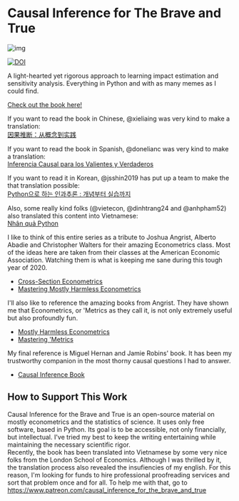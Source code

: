 # Causal Inference for The Brave and True

![img](./causal-inference-for-the-brave-and-true/data/img/brave-and-true.png)

[![DOI](https://zenodo.org/badge/255903310.svg)](https://zenodo.org/badge/latestdoi/255903310)

A light-hearted yet rigorous approach to learning impact estimation and sensitivity analysis. Everything in Python and with as many memes as I could find.

[Check out the book here!](https://matheusfacure.github.io/python-causality-handbook/landing-page.html)

If you want to read the book in Chinese, @xieliaing was very kind to make a translation:  
[因果推断：从概念到实践](https://github.com/xieliaing/CausalInferenceIntro)

If you want to read the book in Spanish, @donelianc was very kind to make a translation:  
[Inferencia Causal para los Valientes y Verdaderos](https://github.com/donelianc/introduccion-inferencia-causal)

If you want to read it in Korean, @jsshin2019 has put up a team to make the that translation possible:  
[Python으로 하는 인과추론 : 개념부터 실습까지](https://github.com/TeamCausality/Causal-Inference-with-Python)
 

Also, some really kind folks (@vietecon, @dinhtrang24 and @anhpham52) also translated this content into Vietnamese:  
[Nhân quả Python](https://github.com/vietecon/NhanQuaPython)




I like to think of this entire series as a tribute to Joshua Angrist, Alberto Abadie and Christopher Walters for their amazing Econometrics class. Most of the ideas here are taken from their classes at the American Economic Association. Watching them is what is keeping me sane during this tough year of 2020.
* [Cross-Section Econometrics](https://www.aeaweb.org/conference/cont-ed/2017-webcasts)
* [Mastering Mostly Harmless Econometrics](https://www.aeaweb.org/conference/cont-ed/2020-webcasts)

I'll also like to reference the amazing books from Angrist. They have shown me that Econometrics, or 'Metrics as they call it, is not only extremely useful but also profoundly fun.

* [Mostly Harmless Econometrics](https://www.mostlyharmlesseconometrics.com/)
* [Mastering 'Metrics](https://www.masteringmetrics.com/)

My final reference is Miguel Hernan and Jamie Robins' book. It has been my trustworthy companion in the most thorny causal questions I had to answer.

* [Causal Inference Book](https://www.hsph.harvard.edu/miguel-hernan/causal-inference-book/)

## How to Support This Work

Causal Inference for the Brave and True is an open-source material on mostly econometrics and the statistics of science. It uses only free software, based in Python. Its goal is to be accessible, not only financially, but intellectual. I've tried my best to keep the writing entertaining while maintaining the necessary scientific rigor.  
Recently, the book has been translated into Vietnamese by some very nice folks from the London School of Economics. Although I was thrilled by it, the translation process also revealed the insufiencies of my english. For this reason, I'm looking for funds to hire professional proofreading services and sort that problem once and for all. To help me with that, go to https://www.patreon.com/causal_inference_for_the_brave_and_true
